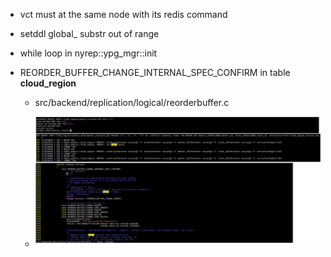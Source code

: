 

* vct must at the same node with its redis command

* setddl global_ substr out of range

* while loop in nyrep::ypg_mgr::init

* REORDER_BUFFER_CHANGE_INTERNAL_SPEC_CONFIRM in table **cloud_region**

    * src/backend/replication/logical/reorderbuffer.c

    * ![npg\_nyrep\_bug.jpg](./imgs/bug/npg_nyrep_bug.jpg)





